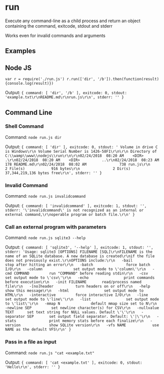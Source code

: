 # run

Execute any command-line as a child process
and return an object containing the command, exitcode, stdout and stderr 

Works even for invalid commands and arguments

## Examples

## Node JS
`var r = require('./run.js')
r.run(['dir', '/b']).then(function(result){console.log(result)})
`

Output: `{ command: [ 'dir', '/b' ],
  exitcode: 0,
  stdout: 'example.txt\r\nREADME.md\r\nrun.js\r\n',
  stderr: '' }`

## Command Line

### Shell Command
Command: `node run.js dir`

Output: `{ command: [ 'dir' ],
  exitcode: 0,
  stdout: ' Volume in drive C is Windows\r\n Volume Serial Number is 1426-58F1\r\n\r\n Directory of C:\\wamp\\www\\nodejs\\run\r\n\r\n02/24/2018  08:20 AM    <DIR>          .\r\n02/24/2018  08:20 AM    <DIR>          ..\r\n02/24/2018  08:23 AM               178 README.md\r\n02/24/2018  08:02 AM               738 run.js\r\n               2 File(s)            916 bytes\r\n               2 Dir(s)  37,344,219,136 bytes free\r\n',
  stderr: '' }
`

### Invalid Command
Command: `node run.js invalidcommand`

Output: `{ command: [ 'invalidcommand' ],
  exitcode: 1,
  stdout: '',
  stderr: '\'invalidcommand\' is not recognized as an internal or external command,\r\noperable program or batch file.\r\n' }
`

### Call an external  program with parameters
Command: `node run.js sqlite3 --help`

Output: `{ command: [ 'sqlite3', '--help' ],
  exitcode: 1,
  stdout: '',
  stderr: 'Usage: sqlite3 [OPTIONS] FILENAME [SQL]\r\nFILENAME is the name of an SQLite database. A new database is created\r\nif the file does not previously exist.\r\nOPTIONS include:\r\n   -bail                stop after hitting an error\r\n   -batch               force batch I/O\r\n   -column              set output mode to \'column\'\r\n   -cmd COMMAND         run "COMMAND" before reading stdin\r\n   -csv                 set output mode to \'csv\'\r\n   -echo                print commands before execution\r\n   -init FILENAME       read/process named file\r\n   -[no]header          turn headers on or off\r\n   -help                show this message\r\n   -html                set output mode to HTML\r\n   -interactive         force interactive I/O\r\n   -line                set output mode to \'line\'\r\n   -list                set output mode to \'list\'\r\n   -mmap N              default mmap size set to N\r\n   -newline SEP         set newline character(s) for CSV\r\n   -nullvalue TEXT      set text string for NULL values. Default \'\'\r\n   -separator SEP       set output field separator. Default: \'|\'\r\n   -stats               print memory stats before each finalize\r\n   -version             show SQLite version\r\n   -vfs NAME            use NAME as the default VFS\r\n' }
`


### Pass in a file as input
Command: `node run.js "cat <example.txt"`

Output: `{ command: [ 'cat <example.txt' ],
  exitcode: 0,
  stdout: 'Hello\r\n',
  stderr: '' }
`
